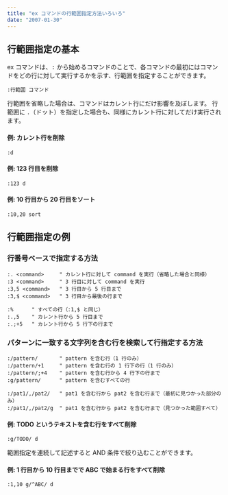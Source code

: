 ```yaml
---
title: "ex コマンドの行範囲指定方法いろいろ"
date: "2007-01-30"
---
```


行範囲指定の基本
----

ex コマンドは、<kbd>:</kbd> から始めるコマンドのことで、各コマンドの最初にはコマンドをどの行に対して実行するかを示す、行範囲を指定することができます。

~~~
:行範囲 コマンド
~~~

行範囲を省略した場合は、コマンドはカレント行にだけ影響を及ぼします。
行範囲に `.`（ドット）を指定した場合も、同様にカレント行に対してだけ実行されます。

#### 例: カレント行を削除

~~~
:d
~~~

#### 例: 123 行目を削除

~~~
:123 d
~~~

#### 例: 10 行目から 20 行目をソート

~~~
:10,20 sort
~~~


行範囲指定の例
----


### 行番号ベースで指定する方法

~~~
:. <command>     " カレント行に対して command を実行（省略した場合と同様）
:3 <command>     " 3 行目に対して command を実行
:3,5 <command>   " 3 行目から 5 行目まで
:3,$ <command>   " 3 行目から最後の行まで

:%      " すべての行（:1,$ と同じ）
:.,5    " カレント行から 5 行目まで
:.;+5   " カレント行から 5 行下の行まで
~~~

### パターンに一致する文字列を含む行を検索して行指定する方法

~~~
:/pattern/       " pattern を含む行（1 行のみ）
:/pattern/+1     " pattern を含む行の 1 行下の行（1 行のみ）
:/pattern/;+4    " pattern を含む行から 4 行下の行まで
:g/pattern/      " pattern を含むすべての行

:/pat1/,/pat2/   " pat1 を含む行から pat2 を含む行まで（最初に見つかった部分のみ）
:/pat1/,/pat2/g  " pat1 を含む行から pat2 を含む行まで（見つかった範囲すべて）
~~~

#### 例: TODO というテキストを含む行をすべて削除

~~~
:g/TODO/ d
~~~

範囲指定を連続して記述すると AND 条件で絞り込むことができます。

#### 例: 1 行目から 10 行目までで ABC で始まる行をすべて削除

~~~
:1,10 g/^ABC/ d
~~~

